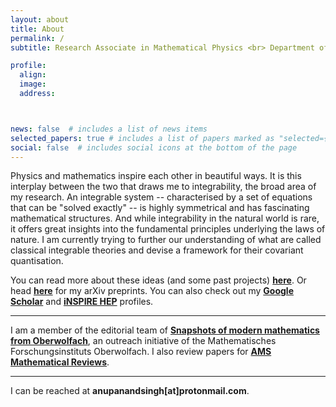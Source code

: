 ```yaml
---
layout: about
title: About
permalink: /
subtitle: Research Associate in Mathematical Physics <br> Department of Mathematical Sciences, Loughborough University, United Kingdom

profile:
  align:
  image:
  address:



news: false  # includes a list of news items
selected_papers: true # includes a list of papers marked as "selected={true}"
social: false  # includes social icons at the bottom of the page
---
```


Physics and mathematics inspire each other in beautiful ways. It is this interplay between the two that draws me to integrability, the broad area of my research. An integrable system -- characterised by a set of equations that can be "solved exactly" -- is highly symmetrical and has fascinating mathematical structures. And while integrability in the natural world is rare, it offers great insights into the fundamental principles underlying the laws of nature. I am currently trying to further our understanding of what are called classical integrable theories and devise a framework for their covariant quantisation.

You can read more about these ideas (and some past projects) **<a href="https://anupanand.space/research/" target="_self">here</a>**. Or head **<a href="https://arxiv.org/a/singh_a_12.html" target="_self">here</a>** for my arXiv preprints. You can also check out my **<a href="https://scholar.google.com/citations?user=iajG9P8AAAAJ" target="_self">Google Scholar</a>** and **<a href="https://inspirehep.net/authors/1817611" target="_self">iNSPIRE HEP</a>** profiles.

<hr>

I am a member of the editorial team of **<a href="https://www.mfo.de/outreach-media/snapshots" target="_self">Snapshots of modern mathematics from Oberwolfach</a>**, an outreach initiative of the Mathematisches Forschungsinstituts Oberwolfach. I also review papers for **<a href="https://www.ams.org/mr-database" target="_self">AMS Mathematical Reviews</a>**.

<hr>

I can be reached at **anupanandsingh[at]protonmail.com**.
